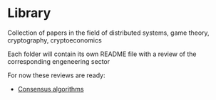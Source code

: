 # Library
Collection of papers in the field of distributed systems, game theory, cryptography, cryptoeconomics

Each folder will contain its own README file with a review of the corresponding engeneering sector

For now these reviews are ready:
- [Consensus algorithms](https://github.com/pandoraboxchain/library/blob/master/consensuses/README.md)
